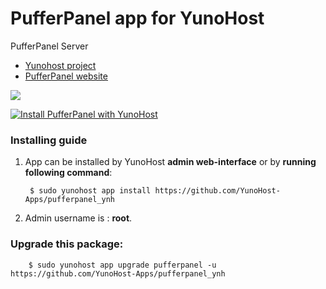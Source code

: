 # PufferPanel app for YunoHost
PufferPanel Server

- [Yunohost project](https://yunohost.org)
- [PufferPanel website](https://www.pufferpanel.com/)

![](http://i.imgur.com/YCy8Md2.png)


[![Install PufferPanel with YunoHost](https://install-app.yunohost.org/install-with-yunohost.png)](https://install-app.yunohost.org/?app=pufferpanel)

### Installing guide

 1. App can be installed by YunoHost **admin web-interface** or by **running following command**:

         $ sudo yunohost app install https://github.com/YunoHost-Apps/pufferpanel_ynh
 1. Admin username is : **root**.

 
### Upgrade this package:

        $ sudo yunohost app upgrade pufferpanel -u https://github.com/YunoHost-Apps/pufferpanel_ynh

